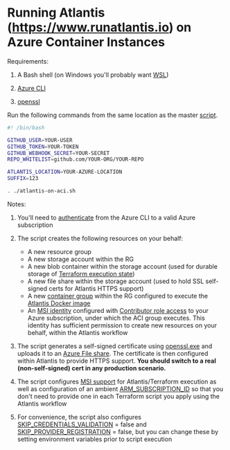 # Running Atlantis (https://www.runatlantis.io) on Azure Container Instances

Requirements:

1. A Bash shell (on Windows you'll probably want [WSL](https://docs.microsoft.com/en-us/windows/wsl/about))

1. [Azure CLI](https://docs.microsoft.com/en-us/cli/azure/install-azure-cli?view=azure-cli-latest)

1. [openssl](https://www.openssl.org/)


Run the following commands from the same location as the master [script](atlantis-on-aci.sh).

```bash
#! /bin/bash

GITHUB_USER=YOUR-USER
GITHUB_TOKEN=YOUR-TOKEN
GITHUB_WEBHOOK_SECRET=YOUR-SECRET
REPO_WHITELIST=github.com/YOUR-ORG/YOUR-REPO

ATLANTIS_LOCATION=YOUR-AZURE-LOCATION
SUFFIX=123

. ./atlantis-on-aci.sh
```

Notes:

1. You'll need to [authenticate](https://docs.microsoft.com/en-us/cli/azure/authenticate-azure-cli?view=azure-cli-latest) from the Azure CLI to a valid Azure subscription

1. The script creates the following resources on your behalf:

    * A new resource group
    * A new storage account within the RG
    * A new blob container within the storage account (used for durable storage of [Terraform execution state](https://www.terraform.io/docs/backends/types/azurerm.html))
    * A new file share within the storage account (used to hold SSL self-signed certs for Atlantis HTTPS support)
    * A new [container group](https://docs.microsoft.com/en-us/azure/container-instances/container-instances-container-groups) within the RG configured to execute the [Atlantis Docker image](https://hub.docker.com/r/runatlantis/atlantis/)
    * An [MSI identity](https://docs.microsoft.com/en-us/azure/active-directory/managed-identities-azure-resources/) configured with [Contributor role access](https://docs.microsoft.com/en-us/azure/role-based-access-control/built-in-roles#contributor) to your Azure subscription, under which the ACI group executes. This identity has sufficient permission to create new resources on your behalf, within the Atlantis workflow
    
1. The script generates a self-signed certificate using [openssl.exe](https://www.openssl.org/) and uploads it to an [Azure File share](https://docs.microsoft.com/en-us/azure/storage/files/storage-files-introduction). The certificate is then configured within Atlantis to provide HTTPS support. **You should switch to a real (non-self-signed) cert in any production scenario.**

1. The script configures [MSI support](https://www.terraform.io/docs/providers/azurerm/auth/managed_service_identity.html) for Atlantis/Terraform execution as well as configuration of an ambient [ARM_SUBSCRIPTION_ID](https://www.terraform.io/docs/providers/azurerm/index.html#subscription_id) so that you don't need to provide one in each Terraform script you apply using the Atlantis workflow

1. For convenience, the script also configures [SKIP_CREDENTIALS_VALIDATION](https://www.terraform.io/docs/providers/azurerm/index.html#skip_credentials_validation) = false and [SKIP_PROVIDER_REGISTRATION](https://www.terraform.io/docs/providers/azurerm/index.html#skip_provider_registration) = false, but you can change these by setting environment variables prior to script execution
